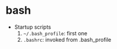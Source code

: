 # bash

- Startup scripts
  1. `~/.bash_profile`: first one
  1. `.bashrc`: invoked from .bash_profile
